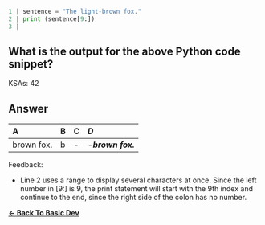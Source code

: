 ```python
1 | sentence = "The light-brown fox."
2 | print (sentence[9:])
3 | 
```

## What is the output for the above Python code snippet?

KSAs: 42

## Answer
| A | B | C | ***D*** |
| :--- | :--- | :--- | :--- |
| brown fox. | b | - | ***-brown fox.*** |


Feedback:

- Line 2 uses a range to display several characters at once. Since the left number in [9:] is 9, the print statement will start with the 9th index and continue to the end, since the right side of the colon has no number.

[**<- Back To Basic Dev**](../../../Basic_Dev.md)

